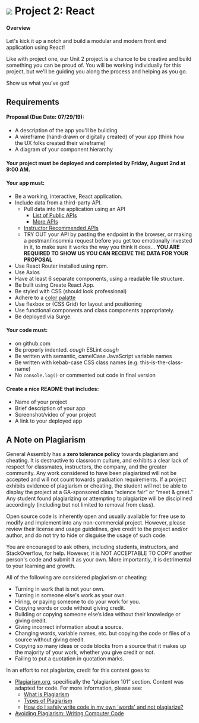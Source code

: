 # ![](https://ga-dash.s3.amazonaws.com/production/assets/logo-9f88ae6c9c3871690e33280fcf557f33.png) Project 2: React
#### Overview

Let's kick it up a notch and build a modular and modern front end application using React!

Like with project one, our Unit 2 project is a chance to be creative and build something you can be proud of. You will be working individually for this project, but we'll be guiding you along the process and helping as you go.

Show us what you've got!

## Requirements

#### Proposal (Due Date: 07/29/19):
- A description of the app you'll be building
- A wireframe (hand-drawn or digitally created) of your app (think how the UX folks created their wireframe)
- A diagram of your component hierarchy

#### Your project must be deployed and completed by **Friday, August 2nd at 9:00 AM**.

#### Your app must:
- Be a working, interactive, React application.
- Include data from a third-party API.
    - Pull data into the application using an API
        - [List of Public APIs](https://github.com/toddmotto/public-apis)
        - [More APIs](https://github.com/abhishekbanthia/Public-APIs)
	- [Instructor Recommended APIs](https://git.generalassemb.ly/sei-nyc-cicadas/apis)
    - TRY OUT your API by pasting the endpoint in the browser, or making a postman/insomnia request before you get too emotionally invested in it, to make sure it works the way you think it does... **YOU ARE REQUIRED TO SHOW US YOU CAN RECEIVE THE DATA FOR YOUR PROPOSAL**
- Use React Router installed using npm.
- Use Axios
- Have at least 6 separate components, using a readable file structure.
- Be built using Create React App.
- Be styled with CSS (should look professional)
- Adhere to a [color palatte](https://mycolor.space)
- Use flexbox or (CSS Grid) for layout and positioning
- Use functional components and class components appropriately.
- Be deployed via Surge.

#### Your code must:
- on github.com
- Be properly indented. *cough* ESLint *cough*
- Be written with semantic, camelCase JavaScript variable names
- Be written with kebab-case CSS class names (e.g. this-is-the-class-name)
- No `console.log()` or commented out code in final version

#### Create a nice README that includes:
- Name of your project
- Brief description of your app
- Screenshot/video of your project
- A link to your deployed app

## A Note on Plagiarism

General Assembly has a **zero tolerance policy** towards plagiarism and cheating. It is destructive to classroom culture, and exhibits a clear lack of respect for classmates, instructors, the company, and the greater community. Any work considered to have been plagiarized will not be accepted and will not count towards graduation requirements. If a project exhibits evidence of plagiarism or cheating, the student will not be able to display the project at a GA-sponsored class “science fair” or “meet & greet.” Any student found plagiarizing or attempting to plagiarize will be disciplined accordingly (including but not limited to removal from class).

Open source code is inherently open and usually available for free use to modify and implement into any non-commercial project. However, please review their license and usage guidelines, give credit to the project and/or author, and do not try to hide or disguise the usage of such code.

You are encouraged to ask others, including students, instructors, and StackOverflow, for help. However, it is NOT ACCEPTABLE TO COPY another person's code and submit it as your own. More importantly, it is detrimental to your learning and growth.

All of the following are considered plagiarism or cheating:
- Turning in work that is not your own.
- Turning in someone else's work as your own.
- Hiring, or paying someone to do your work for you.
- Copying words or code without giving credit.
- Building or copying someone else’s idea without their knowledge or giving credit.
- Giving incorrect information about a source.
- Changing words, variable names, etc. but copying the code or files of a source without giving credit.
- Copying so many ideas or code blocks from a source that it makes up the majority of your work, whether you give credit or not.
- Failing to put a quotation in quotation marks.

In an effort to not plagiarize, credit for this content goes to:
- [Plagiarism.org](http://plagiarism.org/), specifically the “plagiarism 101” section.  Content was adapted for code.  For more information, please see:
  - [What is Plagiarism](http://www.plagiarism.org/plagiarism-101/what-is-plagiarism)
  - [Types of Plagiarism](http://www.plagiarism.org/plagiarism-101/types-of-plagiarism)
  - [How do I safely write code in my own 'words' and not plagiarize?](http://programmers.stackexchange.com/questions/80167/how-do-i-safely-write-code-in-my-own-words-and-not-plagiarize)
- [Avoiding Plagiarism:  Writing Computer Code](http://www.upenn.edu/academicintegrity/ai_computercode.html)

